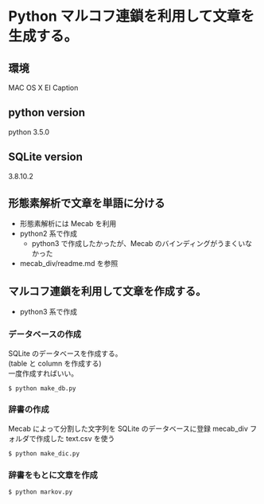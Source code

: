 # Python マルコフ連鎖を利用して文章を生成する。

## 環境
MAC OS X EI Caption

## python version
python 3.5.0

## SQLite version
3.8.10.2

## 形態素解析で文章を単語に分ける
- 形態素解析には Mecab を利用
- python2 系で作成
    - python3 で作成したかったが、Mecab のバインディングがうまくいなかった
- mecab_div/readme.md を参照

## マルコフ連鎖を利用して文章を作成する。
- python3 系で作成

### データベースの作成
SQLite のデータベースを作成する。  
(table と column を作成する)  
一度作成すればいい。  

```
$ python make_db.py
```

### 辞書の作成
Mecab によって分割した文字列を SQLite のデータベースに登録
mecab_div フォルダで作成した text.csv を使う

```
$ python make_dic.py
```

### 辞書をもとに文章を作成

```
$ python markov.py
```
